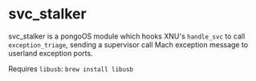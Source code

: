 # svc_stalker

svc_stalker is a pongoOS module which hooks XNU's `handle_svc` to
call `exception_triage`, sending a supervisor call Mach exception message to
userland exception ports.

Requires `libusb`: `brew install libusb`

